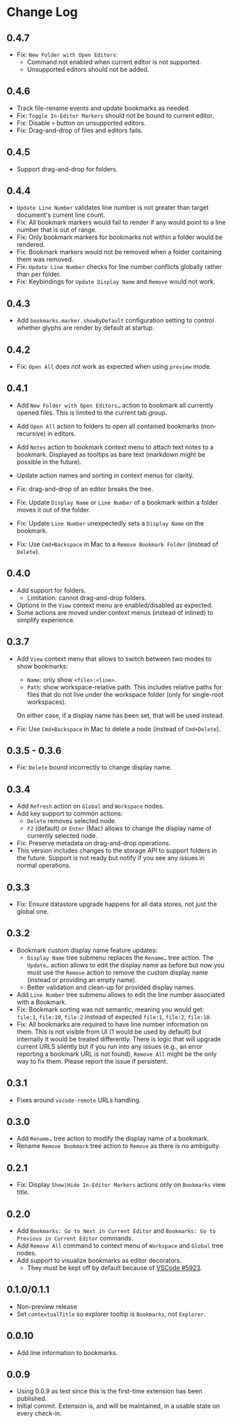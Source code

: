 # Change Log

## 0.4.7

- Fix: `New Folder with Open Editors`:
  - Command not enabled when current editor is not supported.
  - Unsupported editors should not be added. 

## 0.4.6

- Track file-rename events and update bookmarks as needed.
- Fix: `Toggle In-Editor Markers` should not be bound to current editor.
- Fix: Disable `+` button on unsupported editors.
- Fix: Drag-and-drop of files and editors fails.

## 0.4.5

- Support drag-and-drop for folders.

## 0.4.4

- `Update Line Number` validates line number is not greater than target document's current line count.
- Fix: All bookmark markers would fail to render if any would point to a line number that is out of range.
- Fix: Only bookmark markers for bookmarks not within a folder would be rendered.
- Fix: Bookmark markers would not be removed when a folder containing them was removed.
- Fix: `Update Line Number` checks for line number conflicts globally rather than per folder.
- Fix: Keybindings for `Update Display Name` and `Remove` would not work.

## 0.4.3

- Add `bookmarks.marker.showByDefault` configuration setting to control whether glyphs are render by default at startup.

## 0.4.2

- Fix: `Open All` does not work as expected when using `preview` mode.

## 0.4.1

- Add `New Folder with Open Editors…` action to bookmark all currently opened files. This is limited to the current tab group.
- Add `Open All` action to folders to open all contained bookmarks (non-recursive) in editors.
- Add `Notes` action to bookmark context menu to attach text notes to a bookmark. Displayed as tooltips as bare text (markdown might be possible in the future).

- Update action names and sorting in context menus for clarity.
- Fix: drag-and-drop of an editor breaks the tree.
- Fix: Update `Display Name` or `Line Number` of a bookmark within a folder moves it out of the folder.
- Fix: Update `Line Number` unexpectedly sets a `Display Name` on the bookmark.
- Fix: Use `Cmd+Backspace` in Mac to a `Remove Bookmark Folder` (instead of `Delete`).

## 0.4.0

- Add support for folders.
  - Limitation: cannot drag-and-drop folders.
- Options in the `View` context menu are enabled/disabled as expected.
- Some actions are moved under context menus (instead of inlined) to simplify experience.

## 0.3.7

- Add `View` context menu that allows to switch between two modes to show bookmarks:

  - `Name`: only show `<file>:<line>`.
  - `Path`: show workspace-relative path. This includes relative paths for files that do not live under the workspace folder (only for single-root workspaces).

  On either case, if a display name has been set, that will be used instead.

- Fix: Use `Cmd+Backspace` in Mac to delete a node (instead of `Cmd+Delete`).

## 0.3.5 - 0.3.6

- Fix: `Delete` bound incorrectly to change display name.

## 0.3.4

- Add `Refresh` action on `Global` and `Workspace` nodes.
- Add key support to common actions:
  - `Delete` removes selected node.
  - `F2` (default) or `Enter` (Mac) allows to change the display name of currently selected node.
- Fix: Preserve metadata on drag-and-drop operations.
- This version includes changes to the storage API to support folders in the future. Support is not ready but notify if you see any issues in normal operations.

## 0.3.3

- Fix: Ensure datastore upgrade happens for all data stores, not just the global one.

## 0.3.2

- Bookmark custom display name feature updates:
  - `Display Name` tree submenu replaces the `Rename…` tree action. The `Update…` action allows to edit the display name as before but now you must use the `Remove` action to remove the custom display name (instead or providing an empty name).
  - Better validation and clean-up for provided display names.
- Add `Line Number` tree submenu allows to edit the line number associated with a Bookmark.
- Fix: Bookmark sorting was not semantic, meaning you would get: `file:1`, `file:10`, `file:2` instead of expected `file:1`, `file:2`, `file:10`.
- Fix: All bookmarks are required to have line number information on them. This is not visible from UI (1 would be used by default) but internally it would be treated differently. There is logic that will upgrade current URLS silently but if you run into any issues (e.g., an error reporting a bookmark URL is not found), `Remove All` might be the only way to fix them. Please report the issue if persistent.

## 0.3.1

- Fixes around `vscode-remote` URLs handling.

## 0.3.0

- Add `Rename…` tree action to modify the display name of a bookmark.
- Rename `Remove Bookmark` tree action to `Remove` as there is no ambiguity.

## 0.2.1

- Fix: Display `Show|Hide In-Editor Markers` actions only on `Bookmarks` view title.

## 0.2.0

- Add `Bookmarks: Go to Next in Current Editor` and `Bookmarks: Go to Previous in Current Editor` commands.
- Add `Remove All` command to context menu of `Workspace` and `Global` tree nodes.
- Add support to visualize bookmarks as editor decorators.
  - They must be kept off by default because of [VSCode #5923](https://github.com/Microsoft/vscode/issues/5923).

## 0.1.0/0.1.1

- Non-preview release
- Set `contextualTitle` so explorer tooltip is `Bookmarks`, not `Explorer`.

## 0.0.10

- Add line information to bookmarks.

## 0.0.9

- Using 0.0.9 as test since this is the first-time extension has been published.
- Initial commit. Extension is, and will be maintained, in a usable state on every check-in.
